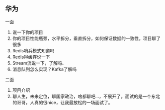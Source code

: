 ## 华为



一面

1. 说一下你的项目
2. 你的项目性能瓶颈，水平拆分，垂直拆分，如何保证数据的一致性。项目聊了很多
3. Redis哨兵模式知道吗
4. Redis得缓存说一下
5. Stream流说一下，了解吗、
6. 消息队列怎么实现？Kafka了解吗



二面

1. 项目介绍
2. 聊人生，未来定位，聊国家政治，啥都聊吧...，不展开了。面试的是一个东北的哥哥，人真的很nice，让我最放松的一场面试了。

